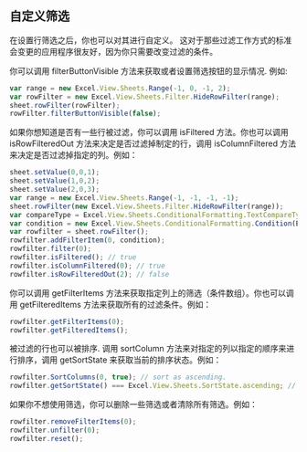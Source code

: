 ##  自定义筛选
在设置行筛选之后，你也可以对其进行自定义。 这对于那些过滤工作方式的标准会变更的应用程序很友好，因为你只需要改变过滤的条件。

你可以调用 filterButtonVisible 方法来获取或者设置筛选按钮的显示情况. 例如:
```JavaScript
var range = new Excel.View.Sheets.Range(-1, 0, -1, 2);
var rowFilter = new Excel.View.Sheets.Filter.HideRowFilter(range);
sheet.rowFilter(rowFilter);
rowFilter.filterButtonVisible(false);
```

如果你想知道是否有一些行被过滤，你可以调用 isFiltered 方法。你也可以调用 isRowFilteredOut 方法来决定是否过滤掉制定的行，调用 isColumnFiltered 方法来决定是否过滤掉指定的列。例如：
```JavaScript
sheet.setValue(0,0,1);
sheet.setValue(1,0,2);
sheet.setValue(2,0,3);
var range = new Excel.View.Sheets.Range(-1, -1, -1, -1);
sheet.rowFilter(new Excel.View.Sheets.Filter.HideRowFilter(range));
var compareType = Excel.View.Sheets.ConditionalFormatting.TextCompareType.equalsTo;
var condition = new Excel.View.Sheets.ConditionalFormatting.Condition(Excel.View.Sheets.ConditionalFormatting.ConditionType.textCondition, {compareType: compareType, expected: '3'});
var rowfilter = sheet.rowFilter();
rowfilter.addFilterItem(0, condition);
rowfilter.filter(0);
rowfilter.isFiltered(); // true
rowfilter.isColumnFiltered(0); // true
rowfilter.isRowFilteredOut(2); // false
```

你可以调用 getFilterItems 方法来获取指定列上的筛选（条件数组）。你也可以调用 getFilteredItems 方法来获取所有的过滤条件。例如：
```JavaScript
rowfilter.getFilterItems(0);
rowfilter.getFilteredItems();
```

被过滤的行也可以被排序. 调用 sortColumn 方法来对指定的列以指定的顺序来进行排序，调用 getSortState 来获取当前的排序状态。例如：
```JavaScript
rowfilter.SortColumns(0, true); // sort as ascending.
rowfilter.getSortState() === Excel.View.Sheets.SortState.ascending; // true
```

如果你不想使用筛选，你可以删除一些筛选或者清除所有筛选。例如：
```JavaScript
rowfilter.removeFilterItems(0);
rowfilter.unfilter(0);
rowfilter.reset();
```
